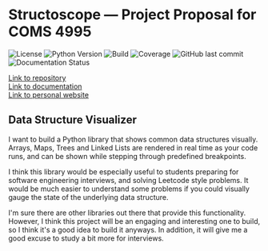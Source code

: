 # Structoscope — Project Proposal for COMS 4995
![License](https://img.shields.io/github/license/matteosandrin/structoscope)
![Python Version](https://img.shields.io/badge/python-3.8-blue)
![Build](https://img.shields.io/github/workflow/status/matteosandrin/structoscope/test/master)
![Coverage](https://img.shields.io/codecov/c/github/matteosandrin/structoscope/master)
![GitHub last commit](https://img.shields.io/github/last-commit/matteosandrin/structoscope)
![Documentation Status](https://readthedocs.org/projects/structoscope/badge/?version=latest)
  
[Link to repository](https://github.com/matteosandrin/structoscope)  
[Link to documentation](https://structoscope.readthedocs.io)  
[Link to personal website](https://sandrin.dev)  

## Data Structure Visualizer

I want to build a Python library that shows common data structures visually. Arrays, Maps, Trees and Linked Lists are rendered in real time as your code runs, and can be shown while stepping through predefined breakpoints.  
  
I think this library would be especially useful to students preparing for software engineering interviews, and solving Leetcode style problems. It would be much easier to understand some problems if you could visually gauge the state of the underlying data structure.

I'm sure there are other libraries out there that provide this functionality. However, I think this project will be an engaging and interesting one to build, so I think it's a good idea to build it anyways. In addition, it will give me a good excuse to study a bit more for interviews.

  
